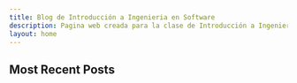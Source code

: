 ```yaml
---
title: Blog de Introducción a Ingenieria en Software
description: Pagina web creada para la clase de Introducción a Ingenieria en Software
layout: home
---
```

## Most Recent Posts

